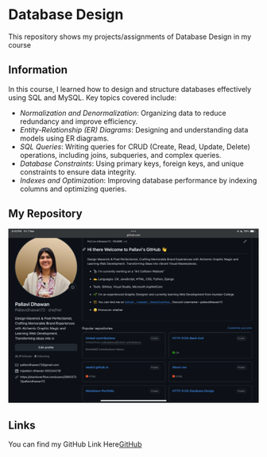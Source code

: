 # Database Design
This repository shows my projects/assignments of Database Design in my course

## Information
In this course, I learned how to design and structure databases effectively using SQL and MySQL. Key topics covered include:

- *Normalization and Denormalization*: Organizing data to reduce redundancy and improve efficiency.
- *Entity-Relationship (ER) Diagrams*: Designing and understanding data models using ER diagrams.
- *SQL Queries*: Writing queries for CRUD (Create, Read, Update, Delete) operations, including joins, subqueries, and complex queries.
- *Database Constraints*: Using primary keys, foreign keys, and unique constraints to ensure data integrity.
- *Indexes and Optimization*: Improving database performance by indexing columns and optimizing queries.

## My Repository
![Myrepo](Myrepository.PNG)

## Links
You can find my GitHub Link Here[GitHub](https://github.com/Pallavidhawan72)
